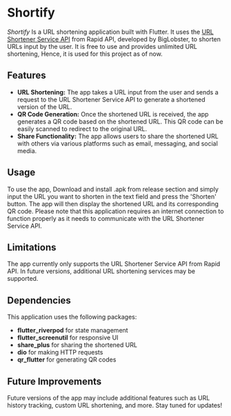 # Shortify

*Shortify*
Is a URL shortening application built with Flutter. It uses the [URL Shortener Service API](https://rapidapi.com/BigLobster/api/url-shortener-service/) from Rapid API, developed by BigLobster, to shorten URLs input by the user.
It is free to use and provides unlimited URL shortening, Hence, it is used for this project as of now.

## Features

- **URL Shortening:** The app takes a URL input from the user and sends a request to the URL Shortener Service API to generate a shortened version of the URL.
- **QR Code Generation:** Once the shortened URL is received, the app generates a QR code based on the shortened URL. This QR code can be easily scanned to redirect to the original URL.
- **Share Functionality:** The app allows users to share the shortened URL with others via various platforms such as email, messaging, and social media.

## Usage

To use the app, Download and install .apk from release section and simply input the URL you want to shorten in the text field and press the 'Shorten' button. The app will then display the shortened URL and its corresponding QR code. Please note that this application requires an internet connection to function properly as it needs to communicate with the URL Shortener Service API.

## Limitations

The app currently only supports the URL Shortener Service API from Rapid API. In future versions, additional URL shortening services may be supported.

## Dependencies

This application uses the following packages:

- **flutter_riverpod** for state management
- **flutter_screenutil** for responsive UI
- **share_plus** for sharing the shortened URL
- **dio** for making HTTP requests
- **qr_flutter** for generating QR codes

## Future Improvements

Future versions of the app may include additional features such as URL history tracking, custom URL shortening, and more. Stay tuned for updates!
